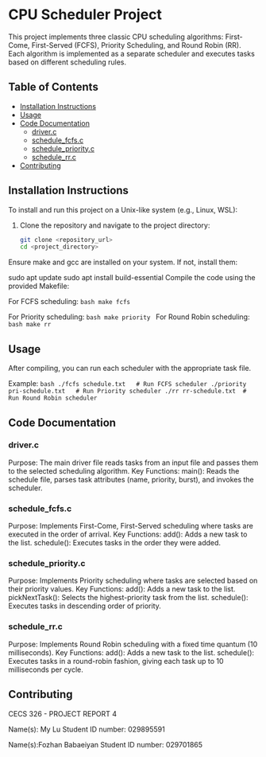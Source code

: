 # CPU Scheduler Project

This project implements three classic CPU scheduling algorithms: First-Come, First-Served (FCFS), Priority Scheduling, and Round Robin (RR). Each algorithm is implemented as a separate scheduler and executes tasks based on different scheduling rules.

## Table of Contents
- [Installation Instructions](#installation-instructions)
- [Usage](#usage)
- [Code Documentation](#code-documentation)
  - [driver.c](#driverc)
  - [schedule_fcfs.c](#schedule_fcfsc)
  - [schedule_priority.c](#schedule_priorityc)
  - [schedule_rr.c](#schedule_rrc)
- [Contributing](#contributing)


## Installation Instructions

To install and run this project on a Unix-like system (e.g., Linux, WSL):

1. Clone the repository and navigate to the project directory:
   ```bash
   git clone <repository_url>
   cd <project_directory>
   ```
Ensure make and gcc are installed on your system. If not, install them:

sudo apt update
sudo apt install build-essential
Compile the code using the provided Makefile:

For FCFS scheduling:
    ```bash
    make fcfs
    ```

For Priority scheduling:
    ```bash
    make priority
    ```
For Round Robin scheduling:
    ```bash
    make rr
    ```
## Usage
After compiling, you can run each scheduler with the appropriate task file.

Example:
    ```bash
    ./fcfs schedule.txt   # Run FCFS scheduler
    ./priority pri-schedule.txt   # Run Priority scheduler
    ./rr rr-schedule.txt  # Run Round Robin scheduler
    ```

## Code Documentation

### driver.c
Purpose: The main driver file reads tasks from an input file and passes them to the selected scheduling algorithm.
Key Functions:
main(): Reads the schedule file, parses task attributes (name, priority, burst), and invokes the scheduler.

### schedule_fcfs.c
Purpose: Implements First-Come, First-Served scheduling where tasks are executed in the order of arrival.
Key Functions:
add(): Adds a new task to the list.
schedule(): Executes tasks in the order they were added.

### schedule_priority.c
Purpose: Implements Priority scheduling where tasks are selected based on their priority values.
Key Functions:
add(): Adds a new task to the list.
pickNextTask(): Selects the highest-priority task from the list.
schedule(): Executes tasks in descending order of priority.

### schedule_rr.c
Purpose: Implements Round Robin scheduling with a fixed time quantum (10 milliseconds).
Key Functions:
add(): Adds a new task to the list.
schedule(): Executes tasks in a round-robin fashion, giving each task up to 10 milliseconds per cycle.

## Contributing
CECS 326 - PROJECT REPORT 4

Name(s): My Lu						Student ID number: 029895591

Name(s):Fozhan Babaeiyan 			Student ID number: 029701865 
